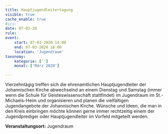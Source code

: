 ```yaml
---
title: Hauptjugendleitertagung
visible: true
cache_enable: true
#ics: 
date: 07-03-20
rule: 
event:
	start: 07-03-2020 14:00
	end: 07-03-2020 16:00
	location: 'Jugendraum'
taxonomy:
	kategorie: ['']
	monat: ['März 2020']

---
```

Vierzehntägig treffen sich die ehrenamtlichen Hauptjugendleiter der Johannischen Kirche abwechselnd an einem Dienstag und Samstag (immer wenn die Schule für Geisteswissenschaft stattfindet) im Jugendraum im St.-Michaels-Heim und organisieren und planen die vielfältigen Jugendangebote der Johannischen Kirche. Wünsche und Ideen, die man in den Kreis einbringen möchte können gerne immer rechtzeitig einem der Jugendprediger oder Hauptjugendleiter im Vorfeld mitgeteilt werden.


**Veranstaltungsort:** Jugendraum

